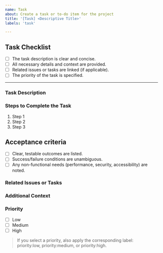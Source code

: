 ```yaml
---
name: Task
about: Create a task or to-do item for the project
title: '[Task] <Descriptive Title>'
labels: 'task'

---
```


## Task Checklist
- [ ] The task description is clear and concise.
- [ ] All necessary details and context are provided.
- [ ] Related issues or tasks are linked (if applicable).
- [ ] The priority of the task is specified.

---

### **Task Description**
<!-- Provide a clear and concise description of the task. Include the purpose and what needs to be done. -->

### **Steps to Complete the Task**
<!-- Provide a step-by-step guide or checklist for completing the task. -->
1. Step 1
2. Step 2
3. Step 3

## Acceptance criteria
- [ ] Clear, testable outcomes are listed.
- [ ] Success/failure conditions are unambiguous.
- [ ] Any non-functional needs (performance, security, accessibility) are noted.
### **Related Issues or Tasks**
<!-- Link any related issues or tasks here. Example: -->
<!-- - #123 -->
<!-- - #456 -->

### **Additional Context**
<!-- Add any other relevant information, screenshots, or examples to support the task. -->

### **Priority**
<!-- Select the priority of this task: -->
- [ ] Low
- [ ] Medium
- [ ] High

> If you select a priority, also apply the corresponding label:
> priority:low, priority:medium, or priority:high.